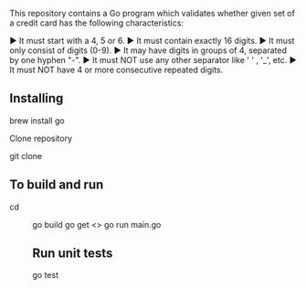 This repository contains a Go program which validates whether given set of a credit card has the following characteristics:

► It must start with a 4, 5 or 6.
► It must contain exactly 16 digits.
► It must only consist of digits (0-9).
► It may have digits in groups of 4, separated by one hyphen "-".
► It must NOT use any other separator like ' ' , '_', etc.
► It must NOT have 4 or more consecutive repeated digits.

Installing
----------------
brew install go


Clone repository

git clone  

To build and run
----------------
cd <dir>

go build
go get <>
go run main.go

Run unit tests
--------------
go test
